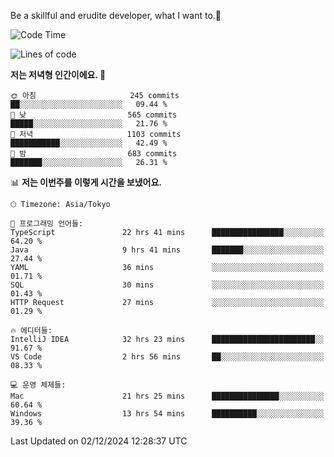 Be a skillful and erudite developer, what I want to.👶

<!--START_SECTION:waka-->
![Code Time](http://img.shields.io/badge/Code%20Time-1%2C455%20hrs%2044%20mins-blue)

![Lines of code](https://img.shields.io/badge/%EC%A0%80%EB%8A%94%20%EC%97%AC%ED%83%9C%EA%B9%8C%EC%A7%80%20-913.4%20thousand%20%EC%A4%84%EC%9D%98%20%EC%BD%94%EB%93%9C%EB%A5%BC%20%EC%9E%91%EC%84%B1%ED%96%88%EC%96%B4%EC%9A%94.-blue)

**저는 저녁형 인간이에요. 🦉** 

```text
🌞 아침                     245 commits         ██░░░░░░░░░░░░░░░░░░░░░░░   09.44 % 
🌆 낮　                     565 commits         █████░░░░░░░░░░░░░░░░░░░░   21.76 % 
🌃 저녁                     1103 commits        ███████████░░░░░░░░░░░░░░   42.49 % 
🌙 밤　                     683 commits         ███████░░░░░░░░░░░░░░░░░░   26.31 % 
```


📊 **저는 이번주를 이렇게 시간을 보냈어요.** 

```text
🕑︎ Timezone: Asia/Tokyo

💬 프로그래밍 언어들: 
TypeScript               22 hrs 41 mins      ████████████████░░░░░░░░░   64.20 % 
Java                     9 hrs 41 mins       ███████░░░░░░░░░░░░░░░░░░   27.44 % 
YAML                     36 mins             ░░░░░░░░░░░░░░░░░░░░░░░░░   01.71 % 
SQL                      30 mins             ░░░░░░░░░░░░░░░░░░░░░░░░░   01.43 % 
HTTP Request             27 mins             ░░░░░░░░░░░░░░░░░░░░░░░░░   01.29 % 

🔥 에디터들: 
IntelliJ IDEA            32 hrs 23 mins      ███████████████████████░░   91.67 % 
VS Code                  2 hrs 56 mins       ██░░░░░░░░░░░░░░░░░░░░░░░   08.33 % 

💻 운영 체제들: 
Mac                      21 hrs 25 mins      ███████████████░░░░░░░░░░   60.64 % 
Windows                  13 hrs 54 mins      ██████████░░░░░░░░░░░░░░░   39.36 % 
```


 Last Updated on 02/12/2024 12:28:37 UTC
<!--END_SECTION:waka-->
